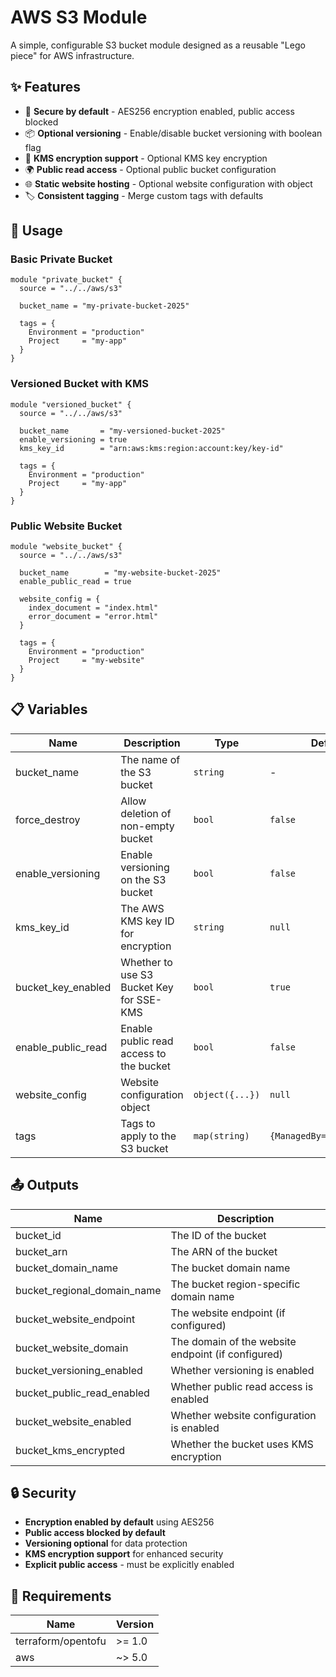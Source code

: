 # AWS S3 Module

A simple, configurable S3 bucket module designed as a reusable "Lego piece" for AWS infrastructure.

## ✨ Features

- 🔐 **Secure by default** - AES256 encryption enabled, public access blocked
- 📦 **Optional versioning** - Enable/disable bucket versioning with boolean flag
- 🔑 **KMS encryption support** - Optional KMS key encryption
- 🌍 **Public read access** - Optional public bucket configuration
- 🌐 **Static website hosting** - Optional website configuration with object
- 🏷️ **Consistent tagging** - Merge custom tags with defaults

## 🚀 Usage

### Basic Private Bucket
```hcl
module "private_bucket" {
  source = "../../aws/s3"
  
  bucket_name = "my-private-bucket-2025"
  
  tags = {
    Environment = "production"
    Project     = "my-app"
  }
}
```

### Versioned Bucket with KMS
```hcl
module "versioned_bucket" {
  source = "../../aws/s3"
  
  bucket_name       = "my-versioned-bucket-2025"
  enable_versioning = true
  kms_key_id        = "arn:aws:kms:region:account:key/key-id"
  
  tags = {
    Environment = "production"
    Project     = "my-app"
  }
}
```

### Public Website Bucket
```hcl
module "website_bucket" {
  source = "../../aws/s3"
  
  bucket_name        = "my-website-bucket-2025"
  enable_public_read = true
  
  website_config = {
    index_document = "index.html"
    error_document = "error.html"
  }
  
  tags = {
    Environment = "production"
    Project     = "my-website"
  }
}
```

## 📋 Variables

| Name | Description | Type | Default | Required |
|------|-------------|------|---------|----------|
| bucket_name | The name of the S3 bucket | `string` | - | yes |
| force_destroy | Allow deletion of non-empty bucket | `bool` | `false` | no |
| enable_versioning | Enable versioning on the S3 bucket | `bool` | `false` | no |
| kms_key_id | The AWS KMS key ID for encryption | `string` | `null` | no |
| bucket_key_enabled | Whether to use S3 Bucket Key for SSE-KMS | `bool` | `true` | no |
| enable_public_read | Enable public read access to the bucket | `bool` | `false` | no |
| website_config | Website configuration object | `object({...})` | `null` | no |
| tags | Tags to apply to the S3 bucket | `map(string)` | `{ManagedBy="terraform"}` | no |

## 📤 Outputs

| Name | Description |
|------|-------------|
| bucket_id | The ID of the bucket |
| bucket_arn | The ARN of the bucket |
| bucket_domain_name | The bucket domain name |
| bucket_regional_domain_name | The bucket region-specific domain name |
| bucket_website_endpoint | The website endpoint (if configured) |
| bucket_website_domain | The domain of the website endpoint (if configured) |
| bucket_versioning_enabled | Whether versioning is enabled |
| bucket_public_read_enabled | Whether public read access is enabled |
| bucket_website_enabled | Whether website configuration is enabled |
| bucket_kms_encrypted | Whether the bucket uses KMS encryption |

## 🔒 Security

- **Encryption enabled by default** using AES256
- **Public access blocked by default** 
- **Versioning optional** for data protection
- **KMS encryption support** for enhanced security
- **Explicit public access** - must be explicitly enabled

## 📝 Requirements

| Name | Version |
|------|---------|
| terraform/opentofu | >= 1.0 |
| aws | ~> 5.0 |
